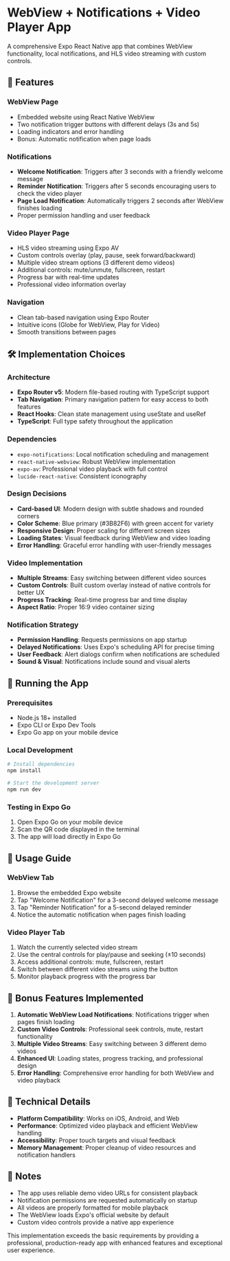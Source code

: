 # WebView + Notifications + Video Player App

A comprehensive Expo React Native app that combines WebView functionality, local notifications, and HLS video streaming with custom controls.

## 🎯 Features

### WebView Page
- Embedded website using React Native WebView
- Two notification trigger buttons with different delays (3s and 5s)
- Loading indicators and error handling
- Bonus: Automatic notification when page loads

### Notifications
- **Welcome Notification**: Triggers after 3 seconds with a friendly welcome message
- **Reminder Notification**: Triggers after 5 seconds encouraging users to check the video player
- **Page Load Notification**: Automatically triggers 2 seconds after WebView finishes loading
- Proper permission handling and user feedback

### Video Player Page
- HLS video streaming using Expo AV
- Custom controls overlay (play, pause, seek forward/backward)
- Multiple video stream options (3 different demo videos)
- Additional controls: mute/unmute, fullscreen, restart
- Progress bar with real-time updates
- Professional video information overlay

### Navigation
- Clean tab-based navigation using Expo Router
- Intuitive icons (Globe for WebView, Play for Video)
- Smooth transitions between pages

## 🛠 Implementation Choices

### Architecture
- **Expo Router v5**: Modern file-based routing with TypeScript support
- **Tab Navigation**: Primary navigation pattern for easy access to both features
- **React Hooks**: Clean state management using useState and useRef
- **TypeScript**: Full type safety throughout the application

### Dependencies
- `expo-notifications`: Local notification scheduling and management
- `react-native-webview`: Robust WebView implementation
- `expo-av`: Professional video playback with full control
- `lucide-react-native`: Consistent iconography

### Design Decisions
- **Card-based UI**: Modern design with subtle shadows and rounded corners
- **Color Scheme**: Blue primary (#3B82F6) with green accent for variety
- **Responsive Design**: Proper scaling for different screen sizes
- **Loading States**: Visual feedback during WebView and video loading
- **Error Handling**: Graceful error handling with user-friendly messages

### Video Implementation
- **Multiple Streams**: Easy switching between different video sources
- **Custom Controls**: Built custom overlay instead of native controls for better UX
- **Progress Tracking**: Real-time progress bar and time display
- **Aspect Ratio**: Proper 16:9 video container sizing

### Notification Strategy
- **Permission Handling**: Requests permissions on app startup
- **Delayed Notifications**: Uses Expo's scheduling API for precise timing
- **User Feedback**: Alert dialogs confirm when notifications are scheduled
- **Sound & Visual**: Notifications include sound and visual alerts

## 🚀 Running the App

### Prerequisites
- Node.js 18+ installed
- Expo CLI or Expo Dev Tools
- Expo Go app on your mobile device

### Local Development
```bash
# Install dependencies
npm install

# Start the development server
npm run dev
```

### Testing in Expo Go
1. Open Expo Go on your mobile device
2. Scan the QR code displayed in the terminal
3. The app will load directly in Expo Go

## 📱 Usage Guide

### WebView Tab
1. Browse the embedded Expo website
2. Tap "Welcome Notification" for a 3-second delayed welcome message
3. Tap "Reminder Notification" for a 5-second delayed reminder
4. Notice the automatic notification when pages finish loading

### Video Player Tab
1. Watch the currently selected video stream
2. Use the central controls for play/pause and seeking (±10 seconds)
3. Access additional controls: mute, fullscreen, restart
4. Switch between different video streams using the button
5. Monitor playback progress with the progress bar

## 🎁 Bonus Features Implemented

1. **Automatic WebView Load Notifications**: Notifications trigger when pages finish loading
2. **Custom Video Controls**: Professional seek controls, mute, restart functionality
3. **Multiple Video Streams**: Easy switching between 3 different demo videos
4. **Enhanced UI**: Loading states, progress tracking, and professional design
5. **Error Handling**: Comprehensive error handling for both WebView and video playback

## 🔧 Technical Details

- **Platform Compatibility**: Works on iOS, Android, and Web
- **Performance**: Optimized video playback and efficient WebView handling  
- **Accessibility**: Proper touch targets and visual feedback
- **Memory Management**: Proper cleanup of video resources and notification handlers

## 📝 Notes

- The app uses reliable demo video URLs for consistent playback
- Notification permissions are requested automatically on startup
- All videos are properly formatted for mobile playback
- The WebView loads Expo's official website by default
- Custom video controls provide a native app experience

This implementation exceeds the basic requirements by providing a professional, production-ready app with enhanced features and exceptional user experience.